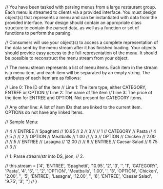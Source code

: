 // You have been tasked with parsing menus from a large restaurant group. Each menu is streamed to clients via a provided interface. You must design object(s) that represents a menu and can be instantiated with data from the provided interface. Your design should contain an appropriate class structure to contain the parsed data, as well as a function or set of functions to perform the parsing.

// Consumers will use your object(s) to access a complete representation of the data sent by the menu stream after it has finished loading. Your objects should provide easy access to the full representation of the menu. It should be possible to reconstruct the menu stream from your object.

// The menu stream represents a list of menu items. Each item in the stream is a menu item, and each item will be separated by an empty string. The attributes of each item are as follows:

// Line 0: The ID of the item
// Line 1: The item type, either CATEGORY, ENTREE or OPTION
// Line 2: The name of the item
// Line 3: The price of the item for ENTREE and OPTION. Not present for CATEGORY items.

// Any other line: A list of item IDs that are linked to the current item. OPTIONs do not have any linked items.

// Sample Menu:

// 4
// ENTREE
// Spaghetti
// 10.95
// 2
// 3
//
// 1
// CATEGORY
// Pasta
// 4
// 5
//
// 2
// OPTION
// Meatballs
// 1.00
//
// 3
// OPTION
// Chicken
// 2.00
//
// 5
// ENTREE
// Lasagna
// 12.00
//
// 6
// ENTREE
// Caesar Salad
// 9.75
// 3
//

// 1. Parse stream/str into DS, json,
// 2.

// this.stream = ['4', 'ENTREE', 'Spaghetti', '10.95', '2', '3', '', '1', 'CATEGORY', 'Pasta', '4', '5', '', '2', 'OPTION', 'Meatballs', '1.00', '', '3', 'OPTION', 'Chicken', '2.00', '', '5', 'ENTREE', 'Lasagna', '12.00', '', '6', 'ENTREE', 'Caesar Salad', '9.75', '3', '']
// }
